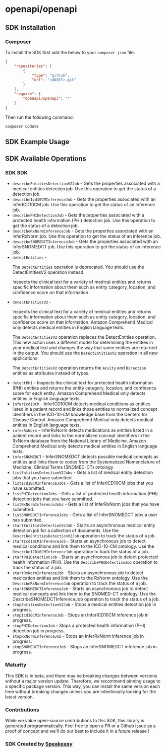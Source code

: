 # openapi/openapi

<!-- Start SDK Installation -->
## SDK Installation

### Composer

To install the SDK first add the below to your `composer.json` file:

```json
{
    "repositories": [
        {
            "type": "github",
            "url": "<UNSET>.git"
        }
    ],
    "require": {
        "openapi/openapi": "*"
    }
}
```

Then run the following command:

```bash
composer update
```
<!-- End SDK Installation -->

## SDK Example Usage
<!-- Start SDK Example Usage -->

<!-- End SDK Example Usage -->

<!-- Start SDK Available Operations -->
## SDK Available Operations

### SDK SDK

* `describeEntitiesDetectionV2Job` - Gets the properties associated with a medical entities detection job. Use this operation to get the status of a detection job.
* `describeIcd10CMInferenceJob` - Gets the properties associated with an InferICD10CM job. Use this operation to get the status of an inference job.
* `describePHIDetectionJob` - Gets the properties associated with a protected health information (PHI) detection job. Use this operation to get the status of a detection job.
* `describeRxNormInferenceJob` - Gets the properties associated with an InferRxNorm job. Use this operation to get the status of an inference job.
* `describeSNOMEDCTInferenceJob` -  Gets the properties associated with an InferSNOMEDCT job. Use this operation to get the status of an inference job. 
* `detectEntities` - <p>The <code>DetectEntities</code> operation is deprecated. You should use the <a>DetectEntitiesV2</a> operation instead.</p> <p> Inspects the clinical text for a variety of medical entities and returns specific information about them such as entity category, location, and confidence score on that information .</p>
* `detectEntitiesV2` - <p>Inspects the clinical text for a variety of medical entities and returns specific information about them such as entity category, location, and confidence score on that information. Amazon Comprehend Medical only detects medical entities in English language texts.</p> <p>The <code>DetectEntitiesV2</code> operation replaces the <a>DetectEntities</a> operation. This new action uses a different model for determining the entities in your medical text and changes the way that some entities are returned in the output. You should use the <code>DetectEntitiesV2</code> operation in all new applications.</p> <p>The <code>DetectEntitiesV2</code> operation returns the <code>Acuity</code> and <code>Direction</code> entities as attributes instead of types. </p>
* `detectPHI` -  Inspects the clinical text for protected health information (PHI) entities and returns the entity category, location, and confidence score for each entity. Amazon Comprehend Medical only detects entities in English language texts.
* `inferIcd10CM` - InferICD10CM detects medical conditions as entities listed in a patient record and links those entities to normalized concept identifiers in the ICD-10-CM knowledge base from the Centers for Disease Control. Amazon Comprehend Medical only detects medical entities in English language texts. 
* `inferRxNorm` - InferRxNorm detects medications as entities listed in a patient record and links to the normalized concept identifiers in the RxNorm database from the National Library of Medicine. Amazon Comprehend Medical only detects medical entities in English language texts. 
* `inferSNOMEDCT` -  InferSNOMEDCT detects possible medical concepts as entities and links them to codes from the Systematized Nomenclature of Medicine, Clinical Terms (SNOMED-CT) ontology
* `listEntitiesDetectionV2Jobs` - Gets a list of medical entity detection jobs that you have submitted.
* `listIcd10CMInferenceJobs` - Gets a list of InferICD10CM jobs that you have submitted.
* `listPHIDetectionJobs` - Gets a list of protected health information (PHI) detection jobs that you have submitted.
* `listRxNormInferenceJobs` - Gets a list of InferRxNorm jobs that you have submitted.
* `listSNOMEDCTInferenceJobs` -  Gets a list of InferSNOMEDCT jobs a user has submitted. 
* `startEntitiesDetectionV2Job` - Starts an asynchronous medical entity detection job for a collection of documents. Use the <code>DescribeEntitiesDetectionV2Job</code> operation to track the status of a job.
* `startIcd10CMInferenceJob` - Starts an asynchronous job to detect medical conditions and link them to the ICD-10-CM ontology. Use the <code>DescribeICD10CMInferenceJob</code> operation to track the status of a job.
* `startPHIDetectionJob` - Starts an asynchronous job to detect protected health information (PHI). Use the <code>DescribePHIDetectionJob</code> operation to track the status of a job.
* `startRxNormInferenceJob` - Starts an asynchronous job to detect medication entities and link them to the RxNorm ontology. Use the <code>DescribeRxNormInferenceJob</code> operation to track the status of a job.
* `startSNOMEDCTInferenceJob` -  Starts an asynchronous job to detect medical concepts and link them to the SNOMED-CT ontology. Use the DescribeSNOMEDCTInferenceJob operation to track the status of a job. 
* `stopEntitiesDetectionV2Job` - Stops a medical entities detection job in progress.
* `stopIcd10CMInferenceJob` - Stops an InferICD10CM inference job in progress.
* `stopPHIDetectionJob` - Stops a protected health information (PHI) detection job in progress.
* `stopRxNormInferenceJob` - Stops an InferRxNorm inference job in progress.
* `stopSNOMEDCTInferenceJob` -  Stops an InferSNOMEDCT inference job in progress. 
<!-- End SDK Available Operations -->

### Maturity

This SDK is in beta, and there may be breaking changes between versions without a major version update. Therefore, we recommend pinning usage
to a specific package version. This way, you can install the same version each time without breaking changes unless you are intentionally
looking for the latest version.

### Contributions

While we value open-source contributions to this SDK, this library is generated programmatically.
Feel free to open a PR or a Github issue as a proof of concept and we'll do our best to include it in a future release !

### SDK Created by [Speakeasy](https://docs.speakeasyapi.dev/docs/using-speakeasy/client-sdks)
